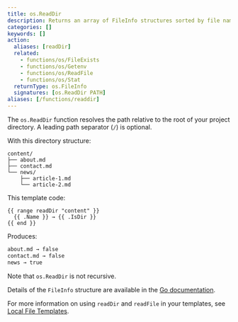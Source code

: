 ```yaml
---
title: os.ReadDir
description: Returns an array of FileInfo structures sorted by file name, one element for each directory entry.
categories: []
keywords: []
action:
  aliases: [readDir]
  related:
    - functions/os/FileExists
    - functions/os/Getenv
    - functions/os/ReadFile
    - functions/os/Stat
  returnType: os.FileInfo
  signatures: [os.ReadDir PATH]
aliases: [/functions/readdir]
---
```


The `os.ReadDir` function resolves the path relative to the root of your project directory. A leading path separator (`/`) is optional.

With this directory structure:

```text
content/
├── about.md
├── contact.md
└── news/
    ├── article-1.md
    └── article-2.md
```

This template code:

```go-html-template
{{ range readDir "content" }}
  {{ .Name }} → {{ .IsDir }}
{{ end }}
```

Produces:

```html
about.md → false
contact.md → false
news → true
```

Note that `os.ReadDir` is not recursive.

Details of the `FileInfo` structure are available in the [Go documentation](https://pkg.go.dev/io/fs#FileInfo).

For more information on using `readDir` and `readFile` in your templates, see [Local File Templates](/templates/files).
